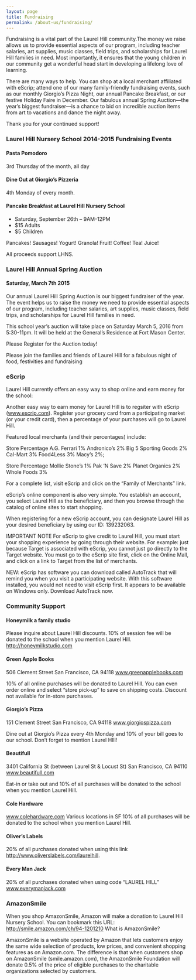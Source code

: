 ```yaml
---
layout: page
title: Fundraising
permalink: /about-us/fundraising/
---
```


Fundraising is a vital part of the Laurel Hill community.The money we raise allows us to provide essential aspects of our program, including teacher salaries, art supplies, music classes, field trips, and scholarships for Laurel Hill families in need. Most importantly, it ensures that the young children in our community get a wonderful head start in developing a lifelong love of learning.

There are many ways to help. You can shop at a local merchant affiliated with eScrip; attend one of our many family-friendly fundraising events, such as our monthly Giorgio’s Pizza Night, our annual Pancake Breakfast, or our festive Holiday Faire in December. Our fabulous annual Spring Auction—the year’s biggest fundraiser—is a chance to bid on incredible auction items from art to vacations and dance the night away.

Thank you for your continued support!

### Laurel Hill Nursery School 2014-2015 Fundraising Events

#### Pasta Pomodoro
3rd Thursday of the month, all day

#### Dine Out at Giorgio’s Pizzeria
4th Monday of every month.

#### Pancake Breakfast at Laurel Hill Nursery School

* Saturday, September 26th – 9AM-12PM
* $15 Adults
* $5 Children

Pancakes! Sausages! Yogurt! Granola! Fruit! Coffee! Tea! Juice!

All proceeds support LHNS.

### Laurel Hill Annual Spring Auction

#### Saturday, March 7th 2015

Our annual Laurel Hill Spring Auction is our biggest fundraiser of the year.
The event helps us to raise the money we need to provide essential aspects of our program, including teacher salaries, art supplies, music classes, field trips, and scholarships for Laurel Hill families in need.

This school year’s auction will take place on Saturday March 5, 2016 from 5:30-11pm. It will be held at the General’s Residence at Fort Mason Center.

Please Register for the Auction today!

Please join the families and friends of Laurel Hill for a fabulous night of food, festivities and fundraising


### eScrip

Laurel Hill currently offers an easy way to shop online and earn money for the school:

Another easy way to earn money for Laurel Hill is to regsiter with eScrip (www.escrip.com). Register your grocery card from a participating market (or your credit card), then a percentage of your purchases will go to Laurel Hill.

Featured local merchants (and their percentages) include:

Store 	Percentage
A.G. Ferrari 	1%
Andronico’s 	2%
Big 5 Sporting Goods 	2%
Cal-Mart 	3%
Food4Less 	3%
Macy’s 	2%;
	
Store 	Percentage
Mollie Stone’s 	1%
Pak ‘N Save 	2%
Planet Organics 	2%
Whole Foods 	3%

For a complete list, visit eScrip and click on the “Family of Merchants” link.

eScrip’s online component is also very simple. You establish an account, you select Laurel Hill as the beneficiary, and then you browse through the catalog of online sites to start shopping.

When registering for a new eScrip account, you can designate Laurel Hill as your desired beneficiary by using our ID: 139232063.

IMPORTANT NOTE
For eScrip to give credit to Laurel Hill, you must start your shopping experience by going through their website. For example: just because Target is associated with eScrip, you cannot just go directly to the Target website. You must go to the eScrip site first, click on the Online Mall, and click on a link to Target from the list of merchants.

NEW: eScrip has software you can download called AutoTrack that will remind you when you visit a participating website. With this software installed, you would not need to visit eScrip first. It appears to be available on Windows only. Download AutoTrack now.


### Community Support

#### Honeymilk a family studio
Please inquire about Laurel Hill discounts. 10% of session fee will be donated to the school when you mention Laurel Hill. http://honeymilkstudio.com

#### Green Apple Books
506 Clement Street
San Francisco, CA 94118
www.greenapplebooks.com

10% of all online purchases will be donated to Laurel Hill. You can even order online and select “store pick-up” to save on shipping costs. Discount not available for in-store purchases.

#### Giorgio’s Pizza
151 Clement Street
San Francisco, CA 94118
www.giorgiospizza.com

Dine out at Giorgio’s Pizza every 4th Monday and 10% of your bill goes to our school. Don’t forget to mention Laurel HIll!

#### Beautifull
3401 California St (between Laurel St & Locust St)
San Francisco, CA 94110
www.beautifull.com

Eat-in or take out and 10% of all purchases will be donated to the school when you mention Laurel Hill.

#### Cole Hardware
www.colehardware.com
Various locations in SF
10% of all purchases will be donated to the school when you mention Laurel Hill.

#### Oliver’s Labels 

20% of all purchases donated when using this link http://www.oliverslabels.com/laurelhill.

#### Every Man Jack 

20% of all purchases donated when using code “LAUREL HILL” www.everymanjack.com


### AmazonSmile

When you shop AmazonSmile, Amazon will make a donation to Laurel Hill Nursery School. You can bookmark this URL: http://smile.amazon.com/ch/94-1201210
What is AmazonSmile?

AmazonSmile is a website operated by Amazon that lets customers enjoy the same wide selection of products, low prices, and convenient shopping features as on Amazon.com. The difference is that when customers shop on AmazonSmile (smile.amazon.com), the AmazonSmile Foundation will donate 0.5% of the price of eligible purchases to the charitable organizations selected by customers.

 

